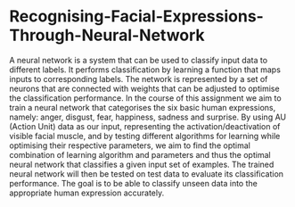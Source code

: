 # Recognising-Facial-Expressions-Through-Neural-Network
A neural network is a system that can be used to classify input data to different labels. It performs classification by learning a function that maps inputs to corresponding labels. The network is represented by a set of neurons that are connected with weights that can be adjusted to optimise the classification performance. In the course of this assignment we aim to train a neural network that categorises the six basic human expressions, namely: anger, disgust, fear, happiness, sadness and surprise. By using AU (Action Unit) data as our input, representing the activation/deactivation of visible facial muscle, and by testing different algorithms for learning while optimising their respective parameters, we aim to find the optimal combination of learning algorithm and parameters and thus the optimal neural network that classifies a given input set of examples. The trained neural network will then be tested on test data to evaluate its classification performance. The goal is to be able to classify unseen data into the appropriate human expression accurately.
